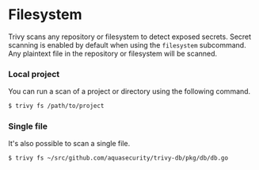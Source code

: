 # Filesystem
Trivy scans any repository or filesystem to detect exposed secrets.
Secret scanning is enabled by default when using the `filesystem` subcommand.
Any plaintext file in the repository or filesystem will be scanned.
### Local project 
You can run a scan of a project or directory using the following command.

```bash
$ trivy fs /path/to/project
```


### Single file
It's also possible to scan a single file.
```bash
$ trivy fs ~/src/github.com/aquasecurity/trivy-db/pkg/db/db.go
```

